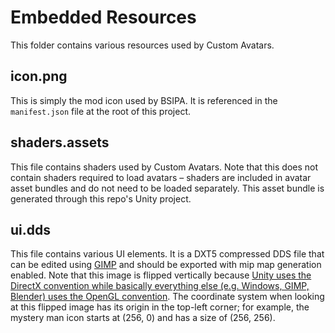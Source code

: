 # Embedded Resources
This folder contains various resources used by Custom Avatars.

## icon.png
This is simply the mod icon used by BSIPA. It is referenced in the `manifest.json` file at the root of this project.

## shaders.assets
This file contains shaders used by Custom Avatars. Note that this does not contain shaders required to load avatars &ndash; shaders are included in avatar asset bundles and do not need to be loaded separately. This asset bundle is generated through this repo's Unity project.

## ui.dds
This file contains various UI elements. It is a DXT5 compressed DDS file that can be edited using [GIMP](https://www.gimp.org/) and should be exported with mip map generation enabled. Note that this image is flipped vertically because [Unity uses the DirectX convention while basically everything else (e.g. Windows, GIMP, Blender) uses the OpenGL convention](https://developer.blender.org/T59867). The coordinate system when looking at this flipped image has its origin in the top-left corner; for example, the mystery man icon starts at (256, 0) and has a size of (256, 256).